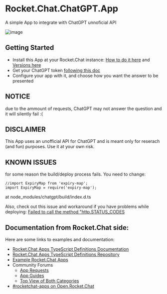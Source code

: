 # Rocket.Chat.ChatGPT.App
A simple App to integrate with ChatGPT unnoficial API

![image](https://user-images.githubusercontent.com/1761174/206304501-505c1031-30c8-4f9c-817f-aec2427395ca.png)


## Getting Started
- Install this App at your Rocket.Chat instance: [How to do it here](https://docs.rocket.chat/air-gapped-workspaces/manual-app-installation#installing-an-app) and [Versions here](https://github.com/dudanogueira/Rocket.Chat.ChatGPT.App/tree/master/dist)
- Get your ChatGPT token [following this doc](https://github.com/acheong08/ChatGPT/wiki/Setup)
- Configure your app with it, and choose how you want the answer to be presented

## NOTICE
due to the ammount of requests, ChatGPT may not answer the question and it will silently fail :(

## DISCLAIMER
This App uses an unofficial API for ChatGPT and is meant only for reserach (and fun) purposes. Use it at your own risk.

## KNOWN ISSUES
for some reason the build/deploy process fails. You need to change:
```
//import ExpiryMap from 'expiry-map';
import ExpiryMap = require('expiry-map');
```
at node_modules/chatgpt/build/index.d.ts

Also, check out this issue and workaround if you have problems while deploying:
[Failed to call the method "http.STATUS_CODES](https://github.com/dudanogueira/Rocket.Chat.ChatGPT.App/issues/1)


## Documentation from Rocket.Chat side:
Here are some links to examples and documentation:
- [Rocket.Chat Apps TypeScript Definitions Documentation](https://rocketchat.github.io/Rocket.Chat.Apps-engine/)
- [Rocket.Chat Apps TypeScript Definitions Repository](https://github.com/RocketChat/Rocket.Chat.Apps-engine)
- [Example Rocket.Chat Apps](https://github.com/graywolf336/RocketChatApps)
- Community Forums
  - [App Requests](https://forums.rocket.chat/c/rocket-chat-apps/requests)
  - [App Guides](https://forums.rocket.chat/c/rocket-chat-apps/guides)
  - [Top View of Both Categories](https://forums.rocket.chat/c/rocket-chat-apps)
- [#rocketchat-apps on Open.Rocket.Chat](https://open.rocket.chat/channel/rocketchat-apps)
